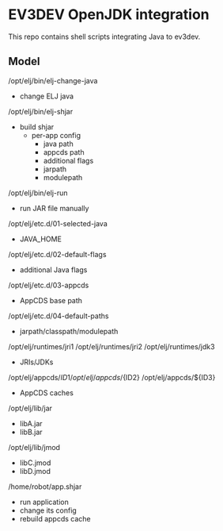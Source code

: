 EV3DEV OpenJDK integration
==========================

This repo contains shell scripts integrating Java to ev3dev.

Model
-----

/opt/elj/bin/elj-change-java
  - change ELJ java

/opt/elj/bin/elj-shjar
  - build shjar
    - per-app config
      - java path
      - appcds path
      - additional flags
      - jarpath
      - modulepath

/opt/elj/bin/elj-run
  - run JAR file manually

/opt/elj/etc.d/01-selected-java
  - JAVA_HOME

/opt/elj/etc.d/02-default-flags
  - additional Java flags

/opt/elj/etc.d/03-appcds
  - AppCDS base path

/opt/elj/etc.d/04-default-paths
  - jarpath/classpath/modulepath

/opt/elj/runtimes/jri1
/opt/elj/runtimes/jri2
/opt/elj/runtimes/jdk3
  - JRIs/JDKs

/opt/elj/appcds/${ID1}
/opt/elj/appcds/${ID2}
/opt/elj/appcds/${ID3}
  - AppCDS caches

/opt/elj/lib/jar
  - libA.jar
  - libB.jar

/opt/elj/lib/jmod
  - libC.jmod
  - libD.jmod

/home/robot/app.shjar
  - run application
  - change its config
  - rebuild appcds cache
